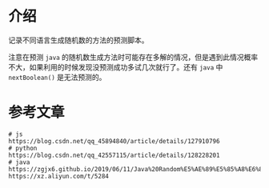 # 介绍
记录不同语言生成随机数的方法的预测脚本。

注意在预测 `java` 的随机数生成方法时可能存在多解的情况，但是遇到此情况概率不大，如果利用的时候发现没预测成功多试几次就行了。还有 `java` 中 `nextBoolean()` 是无法预测的。 

# 参考文章

```
# js
https://blog.csdn.net/qq_45894840/article/details/127910796
# python
https://blog.csdn.net/qq_42557115/article/details/128228201
# java
https://zgjx6.github.io/2019/06/11/Java%20Random%E5%AE%89%E5%85%A8%E6%80%A7%E5%88%86%E6%9E%90/
https://xz.aliyun.com/t/5284
```
